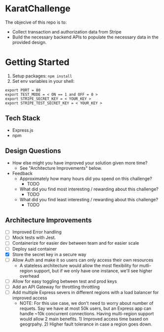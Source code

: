# KaratChallenge
The objecive of this repo is to:
- Collect transaction and authorization data from Stripe
- Build the necessary backend APIs to populate the necessary data in the provided design.

# Getting Started
1. Setup packages:
`npm install`
2. Set env variables in your shell:
```
export PORT = 80
export TEST_MODE = < ON == 1 and OFF = 0 >
export STRIPE_SECRET_KEY = < YOUR_KEY >
export STRIPE_TEST_SECRET_KEY = < YOUR_KEY >
```

## Tech Stack
- Express.js
- npm

## Design Questions
- How else might you have improved your solution given more time?
    - See "Architecture Improvements" below.
- Feedback
    - Approximately how many hours did you spend on this challenge?
        - TODO
    - What did you find most interesting / rewarding about this challenge?
        - TODO
    - What did you find least interesting / rewarding about this challenge?
        - TODO


## Architecture Improvements
- [ ] Improved Error handling
- [ ] Mock tests with Jest.
- [ ] Containerize for easier dev between team and for easier scale
- [ ] Deploy said container
- [x] Store the secret key in a secure way
- [ ] Allow Auth and make it so users can only access their own resources
    - A stateless architecture would allow the most flexibility for mutli-region support, but if we only have one instance, we'll see higher overhead
- [ ] Allow for easy toggling between test and prod keys
- [ ] Add an API Gateway for throttling throttling
- [ ] Add multiple Express severs in different regions with a load balancer for improved access
    - NOTE: For this use case, we don't need to worry about number of requets. Say we have at most 50k users, but an Express app can handle ~10k concurrent connections. Having multi-region support would allow 2 main benefits. 1) Improved access time based on geogrpahy. 2) Higher fault tolerance in case a region goes down.

